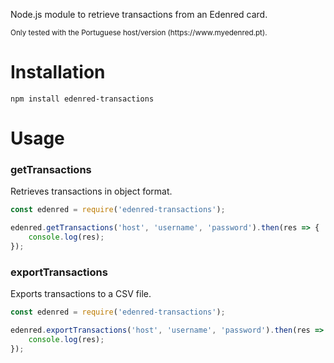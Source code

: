 Node.js module to retrieve transactions from an Edenred card. 
<p><sup>Only tested with the Portuguese host/version (https://www.myedenred.pt).</sup></p>

# Installation
`npm install edenred-transactions`

# Usage

### getTransactions
Retrieves transactions in object format.

```js
const edenred = require('edenred-transactions');

edenred.getTransactions('host', 'username', 'password').then(res => {
    console.log(res);
});
```

### exportTransactions
Exports transactions to a CSV file.

```js
const edenred = require('edenred-transactions');

edenred.exportTransactions('host', 'username', 'password').then(res => {
    console.log(res);
});
```